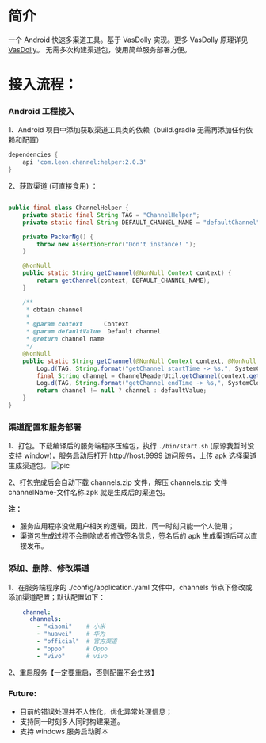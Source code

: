 # 简介

一个 Android 快速多渠道工具。基于 VasDolly 实现。更多 VasDolly 原理详见 [VasDolly](https://github.com/Tencent/VasDolly)。
无需多次构建渠道包，使用简单服务部署方便。

# 接入流程：

### Android 工程接入

1、Android 项目中添加获取渠道工具类的依赖（build.gradle 无需再添加任何依赖和配置）

```groovy
dependencies {
    api 'com.leon.channel:helper:2.0.3'
}
```

2、获取渠道 (可直接食用) ：

```java

public final class ChannelHelper {
    private static final String TAG = "ChannelHelper";
    private static final String DEFAULT_CHANNEL_NAME = "defaultChannel";

    private PackerNg() {
        throw new AssertionError("Don't instance! ");
    }

    @NonNull
    public static String getChannel(@NonNull Context context) {
        return getChannel(context, DEFAULT_CHANNEL_NAME);
    }

    /**
     * obtain channel
     *
     * @param context      Context
     * @param defaultValue  Default channel
     * @return channel name
     */
    @NonNull
    public static String getChannel(@NonNull Context context, @NonNull String defaultValue) {
        Log.d(TAG, String.format("getChannel startTime -> %s,", SystemClock.elapsedRealtime()));
        final String channel = ChannelReaderUtil.getChannel(context.getApplicationContext());
        Log.d(TAG, String.format("getChannel endTime -> %s,", SystemClock.elapsedRealtime()));
        return channel != null ? channel : defaultValue;
    }
}
```

### 渠道配置和服务部署

1、打包。下载编译后的服务端程序压缩包，执行 ```./bin/start.sh``` (原谅我暂时没支持 window)，服务启动后打开 http://host:9999 访问服务，上传 apk 选择渠道生成渠道包。
![pic](snapshot/screen-record.gif)

2、打包完成后会自动下载 channels.zip 文件，解压 channels.zip 文件 channelName-文件名称.zpk 就是生成后的渠道包。

<b>注：</b>
  - 服务应用程序没做用户相关的逻辑，因此，同一时刻只能一个人使用；
  - 渠道包生成过程不会删除或者修改签名信息，签名后的 apk 生成渠道后可以直接发布。

### 添加、删除、修改渠道
1、在服务端程序的 ./config/application.yaml 文件中，channels 节点下修改或添加渠道配置；默认配置如下：
```yaml
    channel:
      channels:
        - "xiaomi"    # 小米
        - "huawei"    # 华为
        - "official"  # 官方渠道
        - "oppo"      # Oppo
        - "vivo"      # vivo
```
2、重启服务【一定要重启，否则配置不会生效】

### Future: 
- 目前的错误处理并不人性化，优化异常处理信息；
- 支持同一时刻多人同时构建渠道。
- 支持 windows 服务启动脚本



